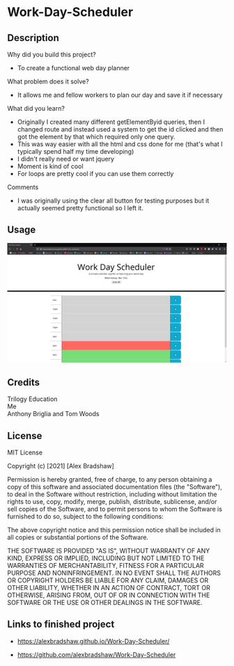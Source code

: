 # Work-Day-Scheduler

## Description
Why did you build this project?
- To create a functional web day planner 

What problem does it solve?
- It allows me and fellow workers to plan our day and save it if necessary

What did you learn?
- Originally I created many different getElementByid queries, then I changed route and instead used a system to get the id clicked and then got the element by that which required only one query.
- This was way easier with all the html and css done for me (that's what I typically spend half my time developing)
- I didn't really need or want jquery
- Moment is kind of cool
- For loops are pretty cool if you can use them correctly

Comments
- I was originally using the clear all button for testing purposes but it actually seemed pretty functional so I left it.

## Usage
![screenshot of pages](assets/screenshot.jpg?raw=true)

## Credits
Trilogy Education
<br>
Me
<br>
Anthony Briglia and Tom Woods

## License
MIT License

Copyright (c) [2021] [Alex Bradshaw]

Permission is hereby granted, free of charge, to any person obtaining a copy of this software and associated documentation files (the "Software"), to deal in the Software without restriction, including without limitation the rights to use, copy, modify, merge, publish, distribute, sublicense, and/or sell copies of the Software, and to permit persons to whom the Software is furnished to do so, subject to the following conditions:

The above copyright notice and this permission notice shall be included in all copies or substantial portions of the Software.

THE SOFTWARE IS PROVIDED "AS IS", WITHOUT WARRANTY OF ANY KIND, EXPRESS OR IMPLIED, INCLUDING BUT NOT LIMITED TO THE WARRANTIES OF MERCHANTABILITY, FITNESS FOR A PARTICULAR PURPOSE AND NONINFRINGEMENT. IN NO EVENT SHALL THE AUTHORS OR COPYRIGHT HOLDERS BE LIABLE FOR ANY CLAIM, DAMAGES OR OTHER LIABILITY, WHETHER IN AN ACTION OF CONTRACT, TORT OR OTHERWISE, ARISING FROM, OUT OF OR IN CONNECTION WITH THE SOFTWARE OR THE USE OR OTHER DEALINGS IN THE SOFTWARE.

## Links to finished project

- https://alexbradshaw.github.io/Work-Day-Scheduler/

- https://github.com/alexbradshaw/Work-Day-Scheduler
